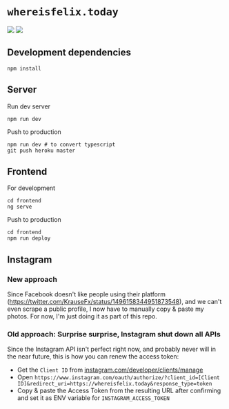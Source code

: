 # `whereisfelix.today`

<img src="screenshots/WhereIsFelixScreenshotDesktop.png">
<img src="screenshots/WhereIsFelixScreenshot.jpg">

## Development dependencies

```
npm install
```

## Server

Run dev server
```
npm run dev
```

Push to production
```
npm run dev # to convert typescript
git push heroku master
```

## Frontend

For development

```
cd frontend
ng serve
```

Push to production
```
cd frontend
npm run deploy
```

## Instagram

### New approach

Since Facebook doesn't like people using their platform (https://twitter.com/KrauseFx/status/1496158344951873548), and we can't even scrape a public profile, I now have to manually copy & paste my photos. For now, I'm just doing it as part of this repo.

### Old approach: Surprise surprise, Instagram shut down all APIs

Since the Instagram API isn't perfect right now, and probably never will in the near future, this is how you can renew the access token:

- Get the `Client ID` from [instagram.com/developer/clients/manage](https://instagram.com/developer/clients/manage/)
- Open `https://www.instagram.com/oauth/authorize/?client_id=[Client ID]&redirect_uri=https://whereisfelix.today&response_type=token`
- Copy & paste the Access Token from the resulting URL after confirming and set it as ENV variable for `INSTAGRAM_ACCESS_TOKEN`
